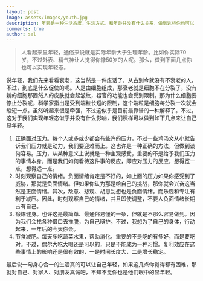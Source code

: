 ```yaml
---
layout: post
image: assets/images/youth.jpg
description: 年轻是一种生活态度，生活方式。和年龄并没有什么关系，做到这些你也可以
comments: true
author: sal
---
```

> 人看起来显年轻，通俗来说就是实际年龄大于生理年龄。比如你实际70岁，不过外表、精气神让人觉得你像50岁的人呢。那么，做到下面几点你也可以实现年轻态。

说年轻，我们先来看看衰老，这当然是一件废话了，从古到今就没有不衰老的人。不过，到底是什么促使的呢。人是由细胞组成，那衰老就是细胞不在分裂了，没有新的细胞那固然人的皮肤就会起皱纹，器官的功能也会受到限制。那为什么细胞要停止分裂呢，科学家指出是受到端粒长短的限制，这个端粒是细胞每分裂一次就会缩短一点。虽然听起来很是牵强，不过这似乎是目前最靠谱的一种解释了。不过，这对于我们实现年轻态似乎并没有什么影响，我们照样可以做到如下几点来让自己显年轻。

1. 正确面对压力。每个人或多或少都会有些许的压力，不过一些鸡汤文从小就告诉我们压力就是动力，我们要迎难而上。这也许是一种正确的方法，但做到谈何容易。压力，从某种意义上说就是一种主观感受，重要的不是给予我们压力的事情本身，而是我们如何看待这件事的反应，即应对压力的反应，想得宽一点，想得远一点。
2. 时刻观察自己的情绪。负面情绪肯定是不好的，如上面的压力如果你感受到了威胁，那就是负面情绪。但如果你认为那是给自己的挑战，那你就会兴奋这当然是正面情绪。其次，敌意、悲观、胡思乱想也是负面情绪。而乐观和专注有利于减压。因此，时刻观察自己的情绪，并且即使调整，不要人负面情绪长期占有自己。
3. 锻炼健身。也许这是最简单、最通俗易懂的一条，但就是不那么容易做到。因为我们会找各种借口去推脱，为自己辩护。不过，我想为了自己的身体，行动起来，一年后的今天你会。
4. 节食减肥。每天多吃蔬菜水果，帮助消化，重要的不是吃的有多好，而是要吃对。不过，偶尔大吃大喝还是可以的，只是不能成为一种习惯。复利效应在这些事情上的影响还是很有效的，一是时间长度大，二是增长稳定。

最后说一句身心合一的生活真的可以让自己年轻，如果这几点你觉得都有困难，那就对自己、对家人、对朋友真诚吧，不知不觉你也是他们眼中的显年轻。